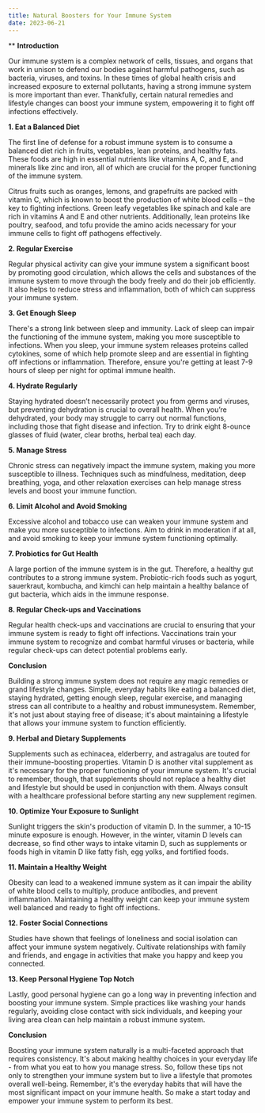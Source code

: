 ```yaml
---
title: Natural Boosters for Your Immune System
date: 2023-06-21
---
```

**
**Introduction**

Our immune system is a complex network of cells, tissues, and organs that work in unison to defend our bodies against harmful pathogens, such as bacteria, viruses, and toxins. In these times of global health crisis and increased exposure to external pollutants, having a strong immune system is more important than ever. Thankfully, certain natural remedies and lifestyle changes can boost your immune system, empowering it to fight off infections effectively.

**1. Eat a Balanced Diet**

The first line of defense for a robust immune system is to consume a balanced diet rich in fruits, vegetables, lean proteins, and healthy fats. These foods are high in essential nutrients like vitamins A, C, and E, and minerals like zinc and iron, all of which are crucial for the proper functioning of the immune system.

Citrus fruits such as oranges, lemons, and grapefruits are packed with vitamin C, which is known to boost the production of white blood cells – the key to fighting infections. Green leafy vegetables like spinach and kale are rich in vitamins A and E and other nutrients. Additionally, lean proteins like poultry, seafood, and tofu provide the amino acids necessary for your immune cells to fight off pathogens effectively.

**2. Regular Exercise**

Regular physical activity can give your immune system a significant boost by promoting good circulation, which allows the cells and substances of the immune system to move through the body freely and do their job efficiently. It also helps to reduce stress and inflammation, both of which can suppress your immune system.

**3. Get Enough Sleep**

There's a strong link between sleep and immunity. Lack of sleep can impair the functioning of the immune system, making you more susceptible to infections. When you sleep, your immune system releases proteins called cytokines, some of which help promote sleep and are essential in fighting off infections or inflammation. Therefore, ensure you're getting at least 7-9 hours of sleep per night for optimal immune health.

**4. Hydrate Regularly**

Staying hydrated doesn’t necessarily protect you from germs and viruses, but preventing dehydration is crucial to overall health. When you’re dehydrated, your body may struggle to carry out normal functions, including those that fight disease and infection. Try to drink eight 8-ounce glasses of fluid (water, clear broths, herbal tea) each day.

**5. Manage Stress**

Chronic stress can negatively impact the immune system, making you more susceptible to illness. Techniques such as mindfulness, meditation, deep breathing, yoga, and other relaxation exercises can help manage stress levels and boost your immune function.

**6. Limit Alcohol and Avoid Smoking**

Excessive alcohol and tobacco use can weaken your immune system and make you more susceptible to infections. Aim to drink in moderation if at all, and avoid smoking to keep your immune system functioning optimally.

**7. Probiotics for Gut Health**

A large portion of the immune system is in the gut. Therefore, a healthy gut contributes to a strong immune system. Probiotic-rich foods such as yogurt, sauerkraut, kombucha, and kimchi can help maintain a healthy balance of gut bacteria, which aids in the immune response.

**8. Regular Check-ups and Vaccinations**

Regular health check-ups and vaccinations are crucial to ensuring that your immune system is ready to fight off infections. Vaccinations train your immune system to recognize and combat harmful viruses or bacteria, while regular check-ups can detect potential problems early.

**Conclusion**

Building a strong immune system does not require any magic remedies or grand lifestyle changes. Simple, everyday habits like eating a balanced diet, staying hydrated, getting enough sleep, regular exercise, and managing stress can all contribute to a healthy and robust immunesystem. Remember, it's not just about staying free of disease; it's about maintaining a lifestyle that allows your immune system to function efficiently.

**9. Herbal and Dietary Supplements**

Supplements such as echinacea, elderberry, and astragalus are touted for their immune-boosting properties. Vitamin D is another vital supplement as it's necessary for the proper functioning of your immune system. It's crucial to remember, though, that supplements should not replace a healthy diet and lifestyle but should be used in conjunction with them. Always consult with a healthcare professional before starting any new supplement regimen.

**10. Optimize Your Exposure to Sunlight**

Sunlight triggers the skin's production of vitamin D. In the summer, a 10-15 minute exposure is enough. However, in the winter, vitamin D levels can decrease, so find other ways to intake vitamin D, such as supplements or foods high in vitamin D like fatty fish, egg yolks, and fortified foods.

**11. Maintain a Healthy Weight**

Obesity can lead to a weakened immune system as it can impair the ability of white blood cells to multiply, produce antibodies, and prevent inflammation. Maintaining a healthy weight can keep your immune system well balanced and ready to fight off infections.

**12. Foster Social Connections**

Studies have shown that feelings of loneliness and social isolation can affect your immune system negatively. Cultivate relationships with family and friends, and engage in activities that make you happy and keep you connected.

**13. Keep Personal Hygiene Top Notch**

Lastly, good personal hygiene can go a long way in preventing infection and boosting your immune system. Simple practices like washing your hands regularly, avoiding close contact with sick individuals, and keeping your living area clean can help maintain a robust immune system.

**Conclusion**

Boosting your immune system naturally is a multi-faceted approach that requires consistency. It's about making healthy choices in your everyday life - from what you eat to how you manage stress. So, follow these tips not only to strengthen your immune system but to live a lifestyle that promotes overall well-being. Remember, it's the everyday habits that will have the most significant impact on your immune health. So make a start today and empower your immune system to perform its best.